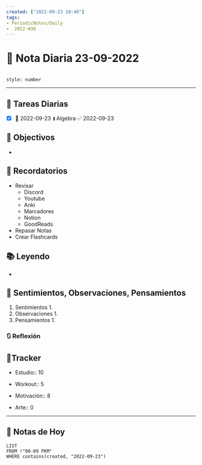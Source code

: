 ```yaml
---
created: ["2022-09-23 10:46"]
tags:
- PeriodicNotes/Daily
-  2022-W38
---
```


# 📅 Nota Diaria  23-09-2022
```toc

style: number

```

---
## 🔷 Tareas Diarias
- [x] 📅 2022-09-23 ⏫ Algebra ✅ 2022-09-23

## 🎯 Objectivos
- 
## 📕 Recordatorios
- Revisar
	- Discord
	- Youtube
	- Anki
	- Marcadores
	- Notion
	- GoodReads
- Repasar Notas
- Crear Flashcards

## 📚 Leyendo
- 
## 💬 Sentimientos, Observaciones, Pensamientos 
1. Sentimientos
	1. 
2. Observaciones
	1. 
3. Pensamientos
	1. 
### 🔃 Reflexión

## 🔷Tracker

- Estudio:: 10

- Workout:: 5

- Motivación:: 8

- Arte:: 0
---

## 📅 Notas de Hoy
```dataview
LIST 
FROM !"00-09 PKM" 
WHERE contains(created, "2022-09-23")
```